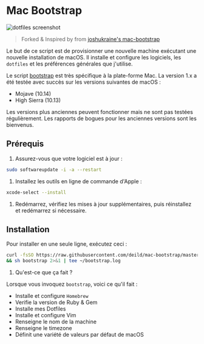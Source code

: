 # Mac Bootstrap

![dotfiles screenshot][screenshot]

> Forked & Inspired by from [joshukraine's mac-bootstrap](https://github.com/joshukraine/mac-bootstrap/blob/master/bootstrap)

Le but de ce script est de provisionner une nouvelle machine exécutant une nouvelle installation de macOS.
Il installe et configure les logiciels, les `dotfiles` et les préférences générales que j'utilise.

Le script [bootstrap] est très spécifique à la plate-forme Mac.
La version 1.x a été testée avec succès sur les versions suivantes de macOS :

- Mojave (10.14)
- High Sierra (10.13)

Les versions plus anciennes peuvent fonctionner mais ne sont pas testées régulièrement. Les rapports de bogues pour les anciennes versions sont les bienvenus.

## Prérequis

1. Assurez-vous que votre logiciel est à jour :

```sh
sudo softwareupdate -i -a --restart
```

1. Installez les outils en ligne de commande d'Apple :

```sh
xcode-select --install
```

1. Redémarrez, vérifiez les mises à jour supplémentaires, puis réinstallez et redémarrez si nécessaire.

## Installation

Pour installer en une seule ligne, exécutez ceci :

```sh
curl -fsSO https://raw.githubusercontent.com/deild/mac-bootstrap/master/bootstrap \
&& sh bootstrap 2>&1 | tee ~/bootstrap.log
```

1. Qu'est-ce que ça fait ?

Lorsque vous invoquez `bootstrap`, voici ce qu'il fait :

- Installe et configure `Homebrew`
- Verifie la version de Ruby & Gem
- Installe mes Dotfiles
- Installe et configure Vim
- Renseigne le nom de la machine
- Renseigne le timezone
- Définit une variété de valeurs par défaut de macOS

[screenshot]: https://zupimages.net/up/19/22/k2by.png
[bootstrap]: https://github.com/deild/mac-bootstrap/blob/master/bootstrap

